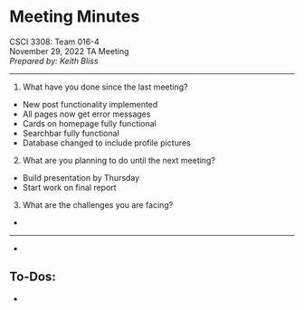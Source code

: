 
# Meeting Minutes  

CSCI 3308: Team 016-4  
November 29, 2022 TA Meeting  
*Prepared by: Keith Bliss*  

---

1. What have you done since the last meeting?  
  - New post functionality implemented  
  - All pages now get error messages  
  - Cards on homepage fully functional
  - Searchbar fully functional
  - Database changed to include profile pictures

2. What are you planning to do until the next meeting?  
  - Build presentation by Thursday  
  - Start work on final report  

3. What are the challenges you are facing?  
  - 

---

- 

## To-Dos:  

- 